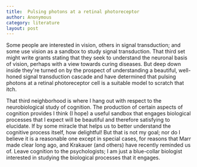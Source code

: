 ```yaml
---
title:  Pulsing photons at a retinal photoreceptor
author: Anonymous
category: literature
layout: post
---
```


Some people are interested in vision, others in signal transduction; and some use vision as a sandbox to study signal transduction. That third set might write grants stating that they seek to understand the neuronal basis of vision, perhaps with a view towards curing diseases. But deep down inside they're turned on by the prospect of understanding a beautiful, well-honed signal transduction cascade and have determined that pulsing photons at a retinal photoreceptor cell is a suitable model to scratch that itch.

That third neighborhood is where I hang out with respect to the neurobiological study of cognition. The production of certain aspects of cognition provides I think (I hope) a useful sandbox that engages biological processes that I expect will be beautiful and therefore satisfying to elucidate. If by some miracle that helps us to better understand the cognitive process itself, how delightful! But that is not my goal; nor do I believe it is a reasonable one except in special cases, for reasons that Marr made clear long ago, and Krakauer (and others) have recently reminded us of. Leave cognition to the psychologists; I am just a blue-collar biologist interested in studying the biological processes that it engages.
